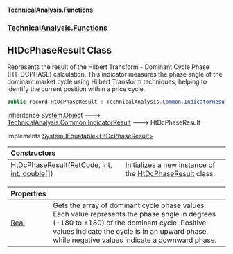 #### [TechnicalAnalysis\.Functions](Atypical.TechnicalAnalysis.Functions.md 'Atypical\.TechnicalAnalysis\.Functions')
### [TechnicalAnalysis\.Functions](Atypical.TechnicalAnalysis.Functions.md#TechnicalAnalysis.Functions 'TechnicalAnalysis\.Functions')

## HtDcPhaseResult Class

Represents the result of the Hilbert Transform \- Dominant Cycle Phase \(HT\_DCPHASE\) calculation\.
This indicator measures the phase angle of the dominant market cycle using Hilbert Transform techniques,
helping to identify the current position within a price cycle\.

```csharp
public record HtDcPhaseResult : TechnicalAnalysis.Common.IndicatorResult, System.IEquatable<TechnicalAnalysis.Functions.HtDcPhaseResult>
```

Inheritance [System\.Object](https://docs.microsoft.com/en-us/dotnet/api/System.Object 'System\.Object') &#129106; [TechnicalAnalysis\.Common\.IndicatorResult](https://docs.microsoft.com/en-us/dotnet/api/TechnicalAnalysis.Common.IndicatorResult 'TechnicalAnalysis\.Common\.IndicatorResult') &#129106; HtDcPhaseResult

Implements [System\.IEquatable&lt;](https://docs.microsoft.com/en-us/dotnet/api/System.IEquatable-1 'System\.IEquatable\`1')[HtDcPhaseResult](HtDcPhaseResult.md 'TechnicalAnalysis\.Functions\.HtDcPhaseResult')[&gt;](https://docs.microsoft.com/en-us/dotnet/api/System.IEquatable-1 'System\.IEquatable\`1')

| Constructors | |
| :--- | :--- |
| [HtDcPhaseResult\(RetCode, int, int, double\[\]\)](HtDcPhaseResult.HtDcPhaseResult(RetCode,int,int,double[]).md 'TechnicalAnalysis\.Functions\.HtDcPhaseResult\.HtDcPhaseResult\(TechnicalAnalysis\.Common\.RetCode, int, int, double\[\]\)') | Initializes a new instance of the [HtDcPhaseResult](HtDcPhaseResult.md 'TechnicalAnalysis\.Functions\.HtDcPhaseResult') class\. |

| Properties | |
| :--- | :--- |
| [Real](HtDcPhaseResult.Real.md 'TechnicalAnalysis\.Functions\.HtDcPhaseResult\.Real') | Gets the array of dominant cycle phase values\. Each value represents the phase angle in degrees \(\-180 to \+180\) of the dominant cycle\. Positive values indicate the cycle is in an upward phase, while negative values indicate a downward phase\. |
